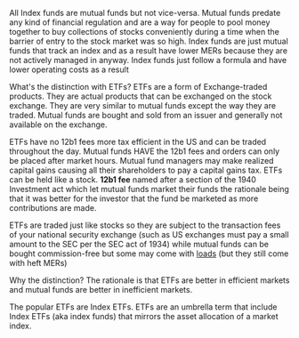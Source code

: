 All Index funds are mutual funds but not vice-versa. Mutual funds predate any kind of financial regulation and are a way for people to pool money together to buy collections of stocks conveniently during a time when the barrier of entry to the stock market was so high. Index funds are just mutual funds that track an index and as a result have lower MERs because they are not actively managed in anyway. Index funds just follow a formula and have lower operating costs as a result

What's the distinction with ETFs? ETFs are a form of Exchange-traded products. They are actual products that can be exchanged on the stock exchange. They are very similar to mutual funds except the way they are traded. Mutual funds are bought and sold from an issuer and generally not available on the exchange. 

ETFs have no 12b1 fees more tax efficient in the US and can be traded throughout the day. Mutual funds HAVE the 12b1 fees and orders can only be placed after market hours. Mutual fund managers may make realized capital gains causing all their shareholders to pay a capital gains tax. ETFs can be held like a stock. **12b1 fee** named after a section of the 1940 Investment act which let mutual funds market their funds the rationale being that it was better for the investor that the fund be marketed as more contributions are made.

ETFs are traded just like stocks so they are subject to the transaction fees of your national security exchange (such as US exchanges must pay a small amount to the SEC per the SEC act of 1934) while mutual funds can be bought commission-free but some may come with [loads](Commission%20types.md)  (but they still come with heft MERs)

Why the distinction? The rationale is that ETFs are better in efficient markets and mutual funds are better in inefficient markets.

The popular ETFs are Index ETFs. ETFs are an umbrella term that include Index ETFs (aka index funds) that mirrors the asset allocation of a market index.
